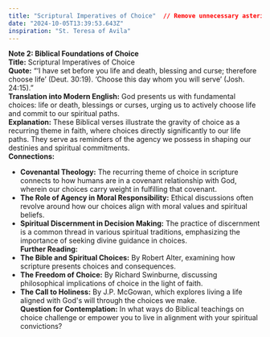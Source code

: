 ```yaml
---
title: "Scriptural Imperatives of Choice"  // Remove unnecessary asterisks or special characters from the title in the front matter
date: "2024-10-05T13:39:53.643Z"
inspiration: "St. Teresa of Avila"
---
```


**Note 2: Biblical Foundations of Choice**  
**Title:** Scriptural Imperatives of Choice  
**Quote:** “‘I have set before you life and death, blessing and curse; therefore choose life’ (Deut. 30:19). ‘Choose this day whom you will serve’ (Josh. 24:15).”  
**Translation into Modern English:** God presents us with fundamental choices: life or death, blessings or curses, urging us to actively choose life and commit to our spiritual paths.  
**Explanation:** These Biblical verses illustrate the gravity of choice as a recurring theme in faith, where choices directly significantly to our life paths. They serve as reminders of the agency we possess in shaping our destinies and spiritual commitments.  
**Connections:**  
- **Covenantal Theology:** The recurring theme of choice in scripture connects to how humans are in a covenant relationship with God, wherein our choices carry weight in fulfilling that covenant.  
- **The Role of Agency in Moral Responsibility:** Ethical discussions often revolve around how our choices align with moral values and spiritual beliefs.  
- **Spiritual Discernment in Decision Making:** The practice of discernment is a common thread in various spiritual traditions, emphasizing the importance of seeking divine guidance in choices.  
**Further Reading:**  
- **The Bible and Spiritual Choices:** By Robert Alter, examining how scripture presents choices and consequences.  
- **The Freedom of Choice:** By Richard Swinburne, discussing philosophical implications of choice in the light of faith.  
- **The Call to Holiness:** By J.P. McGowan, which explores living a life aligned with God's will through the choices we make.  
**Question for Contemplation:** In what ways do Biblical teachings on choice challenge or empower you to live in alignment with your spiritual convictions?
